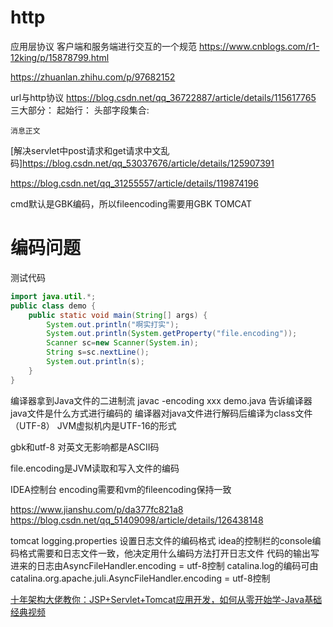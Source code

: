 # http
应用层协议
客户端和服务端进行交互的一个规范
https://www.cnblogs.com/r1-12king/p/15878799.html

https://zhuanlan.zhihu.com/p/97682152

url与http协议
https://blog.csdn.net/qq_36722887/article/details/115617765
三大部分：
    起始行：
    头部字段集合:

    消息正文


[解决servlet中post请求和get请求中文乱码]https://blog.csdn.net/qq_53037676/article/details/125907391

https://blog.csdn.net/qq_31255557/article/details/119874196

cmd默认是GBK编码，所以fileencoding需要用GBK
TOMCAT


# 编码问题
测试代码
```java
import java.util.*;
public class demo {
    public static void main(String[] args) {
        System.out.println("啊实打实");
        System.out.println(System.getProperty("file.encoding"));
        Scanner sc=new Scanner(System.in);
        String s=sc.nextLine();
        System.out.println(s);
    }
}
```
编译器拿到Java文件的二进制流
javac -encoding xxx demo.java  告诉编译器java文件是什么方式进行编码的 
编译器对java文件进行解码后编译为class文件（UTF-8）
JVM虚拟机内是UTF-16的形式

gbk和utf-8 对英文无影响都是ASCII码


file.encoding是JVM读取和写入文件的编码

IDEA控制台 encoding需要和vm的fileencoding保持一致

https://www.jianshu.com/p/da377fc821a8
https://blog.csdn.net/qq_51409098/article/details/126438148


tomcat
logging.properties
设置日志文件的编码格式
idea的控制栏的console编码格式需要和日志文件一致，他决定用什么编码方法打开日志文件
代码的输出写进来的日志由AsyncFileHandler.encoding = utf-8控制
catalina.log的编码可由catalina.org.apache.juli.AsyncFileHandler.encoding = utf-8控制


[十年架构大佬教你：JSP+Servlet+Tomcat应用开发，如何从零开始学-Java基础经典视频](https://www.bilibili.com/video/BV1z5411A7DL?p=38&vd_source=7116afddac4acaa2875e31b432e7f0ed)




# 